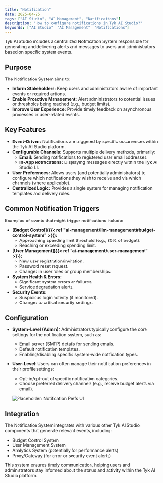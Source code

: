 ```yaml
---
title: "Notification"
date: 2025-04-25
tags: ["AI Studio", "AI Management", "Notifications"]
description: "How to configure notifications in Tyk AI Studio?"
keywords: ["AI Studio", "AI Management", "Notifications"]
---
```


Tyk AI Studio includes a centralized Notification System responsible for generating and delivering alerts and messages to users and administrators based on specific system events.

## Purpose

The Notification System aims to:

*   **Inform Stakeholders:** Keep users and administrators aware of important events or required actions.
*   **Enable Proactive Management:** Alert administrators to potential issues or thresholds being reached (e.g., budget limits).
*   **Improve User Experience:** Provide timely feedback on asynchronous processes or user-related events.

## Key Features

*   **Event-Driven:** Notifications are triggered by specific occurrences within the Tyk AI Studio platform.
*   **Configurable Channels:** Supports multiple delivery methods, primarily:
    *   **Email:** Sending notifications to registered user email addresses.
    *   **In-App Notifications:** Displaying messages directly within the Tyk AI Studio UI.
*   **User Preferences:** Allows users (and potentially administrators) to configure which notifications they wish to receive and via which channels (where applicable).
*   **Centralized Logic:** Provides a single system for managing notification templates and delivery rules.

## Common Notification Triggers

Examples of events that might trigger notifications include:

*   **[Budget Control]({{< ref "ai-management/llm-management#budget-control-system" >}}):**
    *   Approaching spending limit threshold (e.g., 80% of budget).
    *   Reaching or exceeding spending limit.
*   **[User Management]({{< ref "ai-management/user-management" >}}):**
    *   New user registration/invitation.
    *   Password reset request.
    *   Changes in user roles or group memberships.
*   **System Health & Errors:**
    *   Significant system errors or failures.
    *   Service degradation alerts.
*   **Security Events:**
    *   Suspicious login activity (if monitored).
    *   Changes to critical security settings.

## Configuration

*   **System-Level (Admin):** Administrators typically configure the core settings for the notification system, such as:
    *   Email server (SMTP) details for sending emails.
    *   Default notification templates.
    *   Enabling/disabling specific system-wide notification types.
*   **User-Level:** Users can often manage their notification preferences in their profile settings:
    *   Opt-in/opt-out of specific notification categories.
    *   Choose preferred delivery channels (e.g., receive budget alerts via email).

    ![Placeholder: Notification Prefs UI](https://placehold.co/600x400?text=User+Notification+Preferences)

## Integration

The Notification System integrates with various other Tyk AI Studio components that generate relevant events, including:

*   Budget Control System
*   User Management System
*   Analytics System (potentially for performance alerts)
*   Proxy/Gateway (for error or security event alerts)

This system ensures timely communication, helping users and administrators stay informed about the status and activity within the Tyk AI Studio platform.
